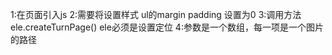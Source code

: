 1:在页面引入js
2:需要将设置样式 ul的margin padding 设置为0 
3:调用方法 ele.createTurnPage()  ele必须是设置定位
4:参数是一个数组，每一项是一个图片的路径